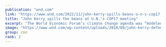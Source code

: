 ```yaml
---
publication: "wnd.com"
link: "https://www.wnd.com/2022/11/john-kerry-spills-beans-u-n-s-cop17-meeting/"
title: "John Kerry spills the beans at U.N.'s COP17 meeting"
excerpt: "The World Economic Forum’s climate change agenda was “modeled” after the effort to roll out vaccines during the COVID pandemic, revealed U.S. Special Presidential Envoy for Climate John Kerry during a"
image: "https://www.wnd.com/wp-content/uploads/2018/09/john-kerry-defenseimagery-PD-600.jpg"
group: con
rank: 2
---
```

